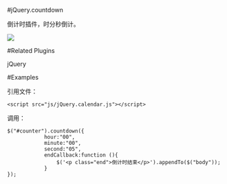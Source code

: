 #jQuery.countdown

倒计时插件，时分秒倒计。

![](http://g.picphotos.baidu.com/album/s%3D1000%3Bq%3D90/sign=5761d2ec3ddbb6fd215be12639149069/d439b6003af33a87efeb660dc25c10385343b526.jpg)

#Related Plugins

jQuery

#Examples

引用文件：

    <script src="js/jQuery.calendar.js"></script>

调用：

    $("#counter").countdown({
    			hour:"00",
    			minute:"00",
    			second:"05",
    			endCallback:function (){
    				$('<p class="end">倒计时结束</p>').appendTo($("body"));
    			}
    });
